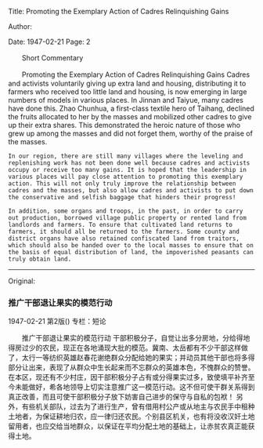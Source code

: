 Title: Promoting the Exemplary Action of Cadres Relinquishing Gains

Author:

Date: 1947-02-21
Page: 2

　　Short Commentary

　　Promoting the Exemplary Action of Cadres Relinquishing Gains
    Cadres and activists voluntarily giving up extra land and housing, distributing it to farmers who received too little land and housing, is now emerging in large numbers of models in various places.  In Jinnan and Taiyue, many cadres have done this. Zhao Chunhua, a first-class textile hero of Taihang, declined the fruits allocated to her by the masses and mobilized other cadres to give up their extra shares. This demonstrated the heroic nature of those who grew up among the masses and did not forget them, worthy of the praise of the masses.

    In our region, there are still many villages where the leveling and replenishing work has not been done well because cadres and activists occupy or receive too many gains. It is hoped that the leadership in various places will pay close attention to promoting this exemplary action. This will not only truly improve the relationship between cadres and the masses, but also allow cadres and activists to put down the conservative and selfish baggage that hinders their progress!

    In addition, some organs and troops, in the past, in order to carry out production, borrowed village public property or rented land from landlords and farmers. To ensure that cultivated land returns to farmers, it should all be returned to the farmers. Some county and district organs have also retained confiscated land from traitors, which should also be handed over to the local masses to ensure that on the basis of equal distribution of land, the impoverished peasants can truly obtain land.



<hr /> 

Original: 


### 推广干部退让果实的模范行动

1947-02-21
第2版()
专栏：短论

　　推广干部退让果实的模范行动
    干部积极分子，自觉让出多分房地，分给得地得房过少的农民，现正在各地涌现大批的模范。冀南、太岳都有不少干部这样做了，太行一等纺织英雄赵春花谢绝群众分配给她的果实；并动员其他干部也将多得部分让出来，表现了从群众中生长起来而不忘群众的英雄本色，不愧群众的赞誉。
    在本区，现还有不少村庄，因干部积极分子占有或分得果实过多，致使填平补齐至今未能做好，希各地领导上切实注意推广这一模范行动。这不但可使干群关系得到真正改善，而且可使干部积极分子放下妨害自己进步的保守与自私的包袱！
    另外，有些机关部队，过去为了进行生产，曾有借用村公产或从地主与农民手中租种土地者，为保证耕地归农，应一律归还农民。个别县区机关，也有将没收汉奸土地留用者，也应交给当地群众，以保证在平均分配土地的基础上，让赤贫农真正能获得土地。
